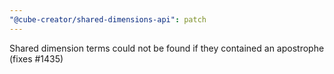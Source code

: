 ```yaml
---
"@cube-creator/shared-dimensions-api": patch
---
```


Shared dimension terms could not be found if they contained an apostrophe (fixes #1435)
